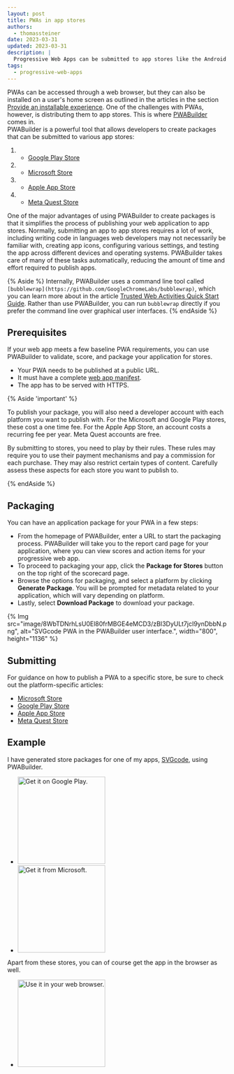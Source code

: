 ```yaml
---
layout: post
title: PWAs in app stores
authors:
  - thomassteiner
date: 2023-03-31
updated: 2023-03-31
description: |
  Progressive Web Apps can be submitted to app stores like the Android Play Store or the Microsoft Store and more.
tags:
  - progressive-web-apps
---
```


PWAs can be accessed through a web browser, but they can also be installed on a user's home screen as outlined in the articles in the section [Provide an installable experience](/progressive-web-apps/#provide-an-installable-experience). One of the challenges with PWAs, however, is distributing them to app stores. This is where [PWABuilder](https://pwabuilder.com/) comes in.  
PWABuilder is a powerful tool that allows developers to create packages that can be submitted to various app stores:

1. - [Google Play Store](https://play.google.com/store)
1. - [Microsoft Store](https://apps.microsoft.com/)
1. - [Apple App Store](https://www.apple.com/app-store/)
1. - [Meta Quest Store](https://www.oculus.com/experiences/quest/)

One of the major advantages of using PWABuilder to create packages is that it simplifies the process of publishing your web application to app stores. Normally, submitting an app to app stores requires a lot of work, including writing code in languages web developers may not necessarily be familiar with, creating app icons, configuring various settings, and testing the app across different devices and operating systems. PWABuilder takes care of many of these tasks automatically, reducing the amount of time and effort required to publish apps.  

{% Aside %}
Internally, PWABuilder uses a command line tool called `[bubblewrap](https://github.com/GoogleChromeLabs/bubblewrap)`, which you can learn more about in the article [Trusted Web Activities Quick Start Guide](https://developer.chrome.com/docs/android/trusted-web-activity/quick-start/). Rather than use PWABuilder, you can run `bubblewrap` directly if you prefer the command line over graphical user interfaces.
{% endAside %}

## Prerequisites

If your web app meets a few baseline PWA requirements, you can use PWABuilder to validate, score, and package your application for stores.

- Your PWA needs to be published at a public URL.
- It must have a complete [web app manifest](https://developer.mozilla.org/docs/Web/Manifest).
- The app has to be served with HTTPS.

{% Aside 'important' %}
<p>To publish your package, you will also need a developer account with each platform you want to publish with. For the Microsoft and Google Play stores, these cost a one time fee. For the Apple App Store, an account costs a recurring fee per year. Meta Quest accounts are free.</p>
<p>By submitting to stores, you need to play by their rules. These rules may require you to use their payment mechanisms and pay a commission for each purchase. They may also restrict certain types of content. Carefully assess these aspects for each store you want to publish to.</p>
{% endAside %}

## Packaging

You can have an application package for your PWA in a few steps:

- From the homepage of PWABuilder, enter a URL to start the packaging process. PWABuilder will take you to the report card page for your application, where you can view scores and action items for your progressive web app.  
- To proceed to packaging your app, click the **Package for Stores** button on the top right of the scorecard page.  
- Browse the options for packaging, and select a platform by clicking **Generate Package**. You will be prompted for metadata related to your application, which will vary depending on platform.
- Lastly, select **Download Package** to download your package.

{% Img src="image/8WbTDNrhLsU0El80frMBGE4eMCD3/zBI3DyULt7jcI9ynDbbN.png", alt="SVGcode PWA in the PWABuilder user interface.", width="800", height="1136" %}

## Submitting

For guidance on how to publish a PWA to a specific store, be sure to check out the platform-specific articles:

- [Microsoft Store](https://docs.pwabuilder.com/#/builder/windows)
- [Google Play Store](https://docs.pwabuilder.com/#/builder/android)
- [Apple App Store](https://docs.pwabuilder.com/#/builder/app-store)
- [Meta Quest Store](https://docs.pwabuilder.com/#/builder/meta)

## Example 

I have generated store packages for one of my apps, [SVGcode](/svgcode), using PWABuilder.

- <a href="https://play.google.com/store/apps/details?id=de.svgco.twa"><img width="200px" src="https://raw.githubusercontent.com/tomayac/SVGcode/main/public/badges/play-store.svg" alt="Get it on Google Play."></a>
- <a href="https://www.microsoft.com/en-us/p/svgcode/9plhxdgsw1rj#activetab=pivot:overviewtab"><img width="200px" src="https://raw.githubusercontent.com/tomayac/SVGcode/main/public/badges/microsoft-store.svg" alt="Get it from Microsoft."></a></p>

Apart from these stores, you can of course get the app in the browser as well.

- <a href="https://svgco.de/"><img width="200px" src="https://raw.githubusercontent.com/tomayac/SVGcode/main/public/badges/web-browser.svg" alt="Use it in your web browser."></a>
